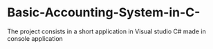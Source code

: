 # Basic-Accounting-System-in-C-
The project consists in a short application in Visual studio C# made in console application 
